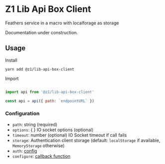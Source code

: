 # Z1 Lib Api Box Client

Feathers service in a macro with localforage as storage

Documentation under construction.

## Usage

Install

```
yarn add @z1/lib-api-box-client
```

Import

```JavaScript

import api from '@z1/lib-api-box-client'

const api = api({ path: `endpointURL` })

```

### Configuration

- `path`: string (required)
- `options`: { } IO socket options (optional)
- `timeout`: number (optional) IO Socket timeout if call fails
- `storage`: Authentication client storage (default: `localStorage` if available, `MemoryStorage` otherwise)
- `auth`: [config](optional)
- `configure`: [callback function](optional)

[config]: https://docs.feathersjs.com/api/authentication/client.html#configuration
[callback function]: https://docs.feathersjs.com/api/application.html#configure-callback
